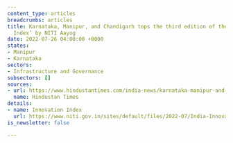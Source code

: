 ```yaml
---
content_type: articles
breadcrumbs: articles
title: Karnataka, Manipur, and Chandigarh tops the third edition of the ‘India Innovation
  Index’ by NITI Aayog
date: 2022-07-26 04:00:00 +0000
states:
- Manipur
- Karnataka
sectors:
- Infrastructure and Governance
subsectors: []
sources:
- url: https://www.hindustantimes.com/india-news/karnataka-manipur-and-chandigarh-tops-india-innovation-index-2021-here-s-list-101658387529512.html
  name: Hindustan Times
details:
- name: Innovation Index
  url: https://www.niti.gov.in/sites/default/files/2022-07/India-Innovation-Index-2021-Web-Version_21_7_22.pdf
is_newsletter: false

---
```

